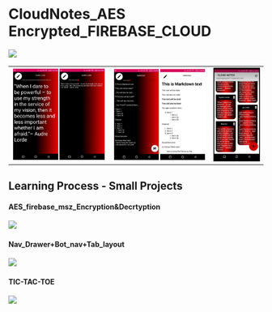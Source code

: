 
# CloudNotes_AES Encrypted_FIREBASE_CLOUD

<img src="assets/cloudNotesDemoVideo.gif">

|         |            |   |
| ------------- |:-------------:| -----:|
| <img src="assets/PicsArt_12-30-03.08.49.jpg">      | <img src="assets/PicsArt_12-30-06.26.30.jpg"> | <img src="assets/Screenshot_20201231-085835.png"> |


## Learning Process - Small Projects

#### AES_firebase_msz_Encryption&Decrtyption

<img src="learning-process-Small-Projects/AES_firebase_msz_Encryption%26Decrtyption/Rec%200001.gif">

#### Nav_Drawer+Bot_nav+Tab_layout

<img src="learning-process-Small-Projects/Nav_Drawer+Bottom_nav+Tab_layout/Rec%200001.gif?raw=true">

#### TIC-TAC-TOE

<img src="learning-process-Small-Projects/TIC_TAC_TOE-MultiActivity/ZJ6VmQB8iB.gif?raw=true">






